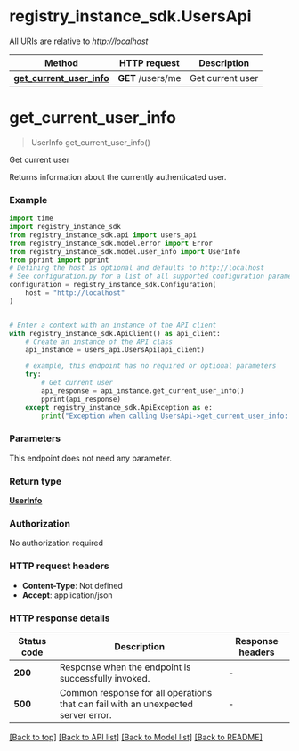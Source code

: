 # registry_instance_sdk.UsersApi

All URIs are relative to *http://localhost*

Method | HTTP request | Description
------------- | ------------- | -------------
[**get_current_user_info**](UsersApi.md#get_current_user_info) | **GET** /users/me | Get current user


# **get_current_user_info**
> UserInfo get_current_user_info()

Get current user

Returns information about the currently authenticated user.

### Example


```python
import time
import registry_instance_sdk
from registry_instance_sdk.api import users_api
from registry_instance_sdk.model.error import Error
from registry_instance_sdk.model.user_info import UserInfo
from pprint import pprint
# Defining the host is optional and defaults to http://localhost
# See configuration.py for a list of all supported configuration parameters.
configuration = registry_instance_sdk.Configuration(
    host = "http://localhost"
)


# Enter a context with an instance of the API client
with registry_instance_sdk.ApiClient() as api_client:
    # Create an instance of the API class
    api_instance = users_api.UsersApi(api_client)

    # example, this endpoint has no required or optional parameters
    try:
        # Get current user
        api_response = api_instance.get_current_user_info()
        pprint(api_response)
    except registry_instance_sdk.ApiException as e:
        print("Exception when calling UsersApi->get_current_user_info: %s\n" % e)
```


### Parameters
This endpoint does not need any parameter.

### Return type

[**UserInfo**](UserInfo.md)

### Authorization

No authorization required

### HTTP request headers

 - **Content-Type**: Not defined
 - **Accept**: application/json


### HTTP response details

| Status code | Description | Response headers |
|-------------|-------------|------------------|
**200** | Response when the endpoint is successfully invoked. |  -  |
**500** | Common response for all operations that can fail with an unexpected server error. |  -  |

[[Back to top]](#) [[Back to API list]](../README.md#documentation-for-api-endpoints) [[Back to Model list]](../README.md#documentation-for-models) [[Back to README]](../README.md)

